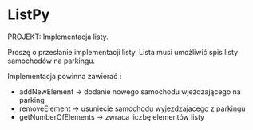# ListPy

PROJEKT: Implementacja listy.

Proszę o przesłanie implementacji listy.
Lista musi umożliwić spis listy samochodów na parkingu. 

Implementacja powinna zawierać :
- addNewElement -> dodanie nowego samochodu wjeżdzającego na parking
- removeElement -> usuniecie samochodu wyjezdzajacego z parkingu
- getNumberOfElements -> zwraca liczbę elementów listy
